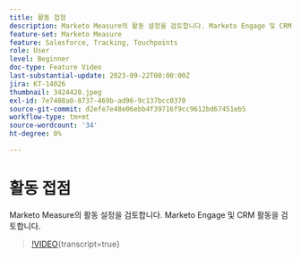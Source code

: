 ```yaml
---
title: 활동 접점
description: Marketo Measure의 활동 설정을 검토합니다. Marketo Engage 및 CRM 활동을 검토합니다.
feature-set: Marketo Measure
feature: Salesforce, Tracking, Touchpoints
role: User
level: Beginner
doc-type: Feature Video
last-substantial-update: 2023-09-22T00:00:00Z
jira: KT-14026
thumbnail: 3424420.jpeg
exl-id: 7e7408a0-8737-469b-ad96-9c137bcc0370
source-git-commit: d2efe7e48e06ebb4f39716f9cc9612bd67451eb5
workflow-type: tm+mt
source-wordcount: '34'
ht-degree: 0%

---
```


# 활동 접점

Marketo Measure의 활동 설정을 검토합니다. Marketo Engage 및 CRM 활동을 검토합니다.

>[!VIDEO](https://video.tv.adobe.com/v/3453220/?learn=on&captions=kor){transcript=true}
